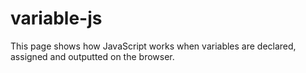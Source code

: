 # variable-js

This page shows how JavaScript works when variables are declared, assigned and outputted on the browser.
